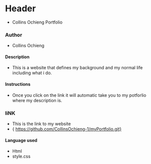# Header
* Collins Ochieng Portfolio

### Author
* Collins Ochieng
#### Description

* This is a website that defines my background and my normal life including what i do.
#### Instructions

* Once you click on the link it will automatic take you to my potforlio where my description is.

### liNK
* This is the link to my website
* { https://github.com/CollinsOchieng-1/myPortfolio.git}

#### Language used
* Html
* style.css


